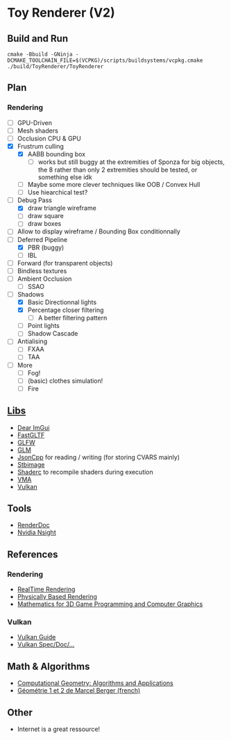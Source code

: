 # Toy Renderer (V2)

## Build and Run

```
cmake -Bbuild -GNinja -DCMAKE_TOOLCHAIN_FILE=$(VCPKG)/scripts/buildsystems/vcpkg.cmake
./build/ToyRenderer/ToyRenderer
```

## Plan 

### Rendering
- [ ] GPU-Driven
- [ ] Mesh shaders
- [ ] Occlusion CPU & GPU
- [X] Frustrum culling
    - [X] AABB bounding box 
        - [ ] works but still buggy at the extremities of Sponza for big objects, the 8 rather than only 2 extremities should be tested, or something else idk
    - [ ] Maybe some more clever techniques like OOB / Convex Hull
    - [ ] Use hiearchical test?
- [ ] Debug Pass 
    - [X] draw triangle wireframe
    - [ ] draw square 
    - [ ] draw boxes
- [ ] Allow to display wireframe / Bounding Box conditionnally
- [ ] Deferred Pipeline 
    - [X] PBR (buggy)
    - [ ] IBL
- [ ]  Forward  (for transparent objects)
- [ ] Bindless textures
- [ ] Ambient Occlusion
    - [ ] SSAO
- [ ] Shadows
    - [X] Basic Directionnal lights
    - [X] Percentage closer filtering
        - [ ] A better filtering pattern
    - [ ] Point lights
    - [ ] Shadow Cascade
- [ ] Antialising
    - [ ] FXAA
    - [ ] TAA 
- [ ] More
    - [ ] Fog!
    - [ ] (basic) clothes simulation!
    - [ ] Fire

## [Libs](./vcpkg.json)
- [Dear ImGui](https://github.com/ocornut/imgui)
- [FastGLTF](https://github.com/spnda/fastgltf)
- [GLFW](https://github.com/glfw/glfw)
- [GLM](https://github.com/g-truc/glm)
- [JsonCpp]() for reading / writing (for storing CVARS mainly)
- [Stbimage](https://github.com/nothings/stb)
- [Shaderc](https://github.com/google/shaderc) to recompile shaders during execution
- [VMA](https://github.com/GPUOpen-LibrariesAndSDKs/VulkanMemoryAllocator)
- [Vulkan](www.vulkan.org)

## Tools 
- [RenderDoc](https://renderdoc.org/)
- [Nvidia Nsight](https://developer.nvidia.com/nsight-graphics)

## References
### Rendering
- [RealTime Rendering](https://www.realtimerendering.com/)
- [Physically Based Rendering](https://pbrt.org/)
- [Mathematics for 3D Game Programming and Computer Graphics](http://mathfor3dgameprogramming.com/)

### Vulkan
- [Vulkan Guide](https://vkguide.dev/)
- [Vulkan Spec/Doc/...](www.vulkan.org)

## Math & Algorithms
- [Computational Geometry: Algorithms and Applications](https://link.springer.com/book/10.1007/978-3-540-77974-2)
- [Géométrie 1 et 2 de Marcel Berger (french)](https://www.amazon.fr/G%C3%A9om%C3%A9trie-1-Marcel-Berger/dp/2842251458)

## Other 
- Internet is a great ressource!
